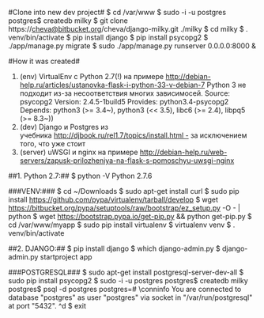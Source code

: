 #Clone into new dev project#
    $ cd /var/www
    $ sudo -i -u postgres
    postgres$ createdb milky
    $ git clone https://cheva@bitbucket.org/cheva/django-milky.git ./milky
    $ cd milky
    $ . venv/bin/activate
    $ pip install django
    $ pip install psycopg2
    $ ./app/manage.py migrate
    $ sudo ./app/manage.py runserver 0.0.0.0:8000 &

#How it was created#
1. (env) VirtualEnv с Python 2.7(!) на примере http://debian-help.ru/articles/ustanovka-flask-i-python-33-v-debian-7
Python 3 не подходит из-за несоответствия многих зависимосей.
Source: psycopg2
Version: 2.4.5-1build5
Provides: python3.4-psycopg2
Depends: python3 (>= 3.4~), python3 (<< 3.5), libc6 (>= 2.4), libpq5 (>= 8.3~))
2. (dev) Django и Postgres из учебника http://djbook.ru/rel1.7/topics/install.html - за исключением того, что уже стоит
3. (server) uWSGI и nginx на примере http://debian-help.ru/web-servers/zapusk-prilozheniya-na-flask-s-pomoschyu-uwsgi-nginx

##1. Python 2.7:##
    $ python -V
    Python 2.7.6

###VENV:###
    $ cd ~/Downloads
    $ sudo apt-get install curl
    $ sudo pip install https://github.com/pypa/virtualenv/tarball/develop
    $ wget https://bitbucket.org/pypa/setuptools/raw/bootstrap/ez_setup.py -O - | python
    $ wget https://bootstrap.pypa.io/get-pip.py && python get-pip.py
    $ cd /var/www/myapp
    $ sudo pip install virtualenv
    $ virtualenv venv
    $ . venv/bin/activate

##2. DJANGO:##
    $ pip install django
    $ which django-admin.py
    $ django-admin.py startproject app

###POSTGRESQL###
    $ sudo apt-get install postgresql-server-dev-all
    $ sudo pip install psycopg2
    $ sudo -i -u postgres
    postgres$ createdb milky
    postgres$ psql -d postgres
    postgres=# \conninfo
    You are connected to database "postgres" as user "postgres" via socket in "/var/run/postgresql" at port "5432".
    ^d
    $ exit
